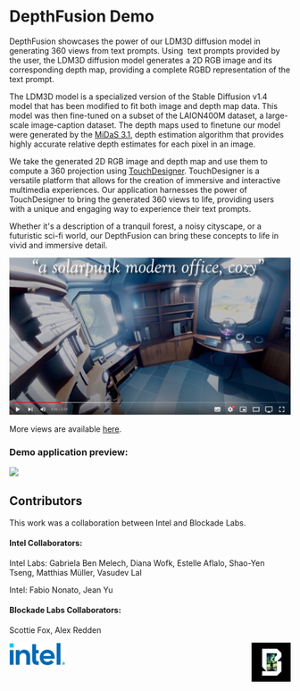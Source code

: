 # DepthFusion Demo

DepthFusion showcases the power of our LDM3D diffusion model in generating 360 views from text prompts. Using  text prompts provided by the user, the LDM3D diffusion model generates a 2D RGB image and its corresponding depth map, providing a complete RGBD representation of the text prompt.

The LDM3D model is a specialized version of the Stable Diffusion v1.4 model that has been modified to fit both image and depth map data. This model was then fine-tuned on a subset of the LAION400M dataset, a large-scale image-caption dataset. The depth maps used to finetune our model were generated by the [MiDaS 3.1](https://github.com/isl-org/MiDaS), depth estimation algorithm that provides highly accurate relative depth estimates for each pixel in an image.

We take the generated 2D RGB image and depth map and use them to compute a 360 projection using [TouchDesigner](https://derivative.ca). TouchDesigner is a versatile platform that allows for the creation of immersive and interactive multimedia experiences. Our application harnesses the power of TouchDesigner to bring the generated 360 views to life, providing users with a unique and engaging way to experience their text prompts.

Whether it's a description of a tranquil forest, a noisy cityscape, or a futuristic sci-fi world, our DepthFusion can bring these concepts to life in vivid and immersive detail.

[![](https://github.com/IntelLabs/multimodal_cognitive_ai/blob/main/Demos/DepthFusion/demo_video_YT.jpg)](https://www.youtube.com/watch?v=CgxDmH5dLao)

More views are available [here](https://www.youtube.com/watch?v=XchXw6W4Xr0).

### Demo application preview:

 ![](https://github.com/IntelLabs/multimodal_cognitive_ai/blob/main/Demos/DepthFusion/LDM3D_2.gif)

## Contributors
This work was a collaboration between Intel and Blockade Labs.
#### Intel Collaborators:
Intel Labs:
Gabriela Ben Melech, 
Diana Wofk, 
Estelle Aflalo, 
Shao-Yen Tseng,
Matthias Müller,
Vasudev Lal


Intel:
Fabio Nonato, 
Jean Yu

#### Blockade Labs Collaborators:
Scottie Fox,
Alex Redden


  <img src="https://github.com/IntelLabs/multimodal_cognitive_ai/blob/main/Demos/DepthFusion/Intel%20logo.png" align="left" width="100"> <img src="https://github.com/IntelLabs/multimodal_cognitive_ai/blob/main/Demos/DepthFusion/Blockade%20Labs%20logo.jpeg" align="right" width="70"> 


